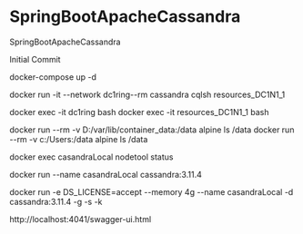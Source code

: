 # SpringBootApacheCassandra
SpringBootApacheCassandra

Initial Commit

docker-compose up -d

docker run -it --network dc1ring--rm cassandra cqlsh resources_DC1N1_1

docker exec -it dc1ring bash
docker exec -it resources_DC1N1_1 bash

docker run --rm -v D:/var/lib/container_data:/data alpine ls /data
docker run --rm -v c:/Users:/data alpine ls /data

docker exec casandraLocal nodetool status

docker run --name casandraLocal cassandra:3.11.4

docker run -e DS_LICENSE=accept --memory 4g --name casandraLocal -d cassandra:3.11.4 -g -s -k

http://localhost:4041/swagger-ui.html